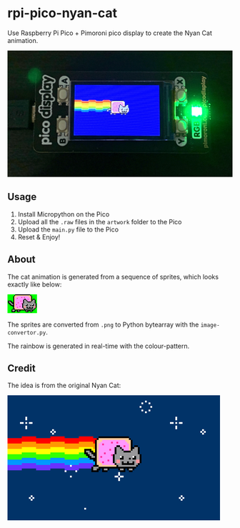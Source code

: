 # rpi-pico-nyan-cat
Use Raspberry Pi Pico + Pimoroni pico display to create the Nyan Cat animation.

![nyan-cat-pico](nyan-cat-pico.jpeg)

## Usage

1. Install Micropython on the Pico
2. Upload all the `.raw` files in the `artwork` folder to the Pico
3. Upload the `main.py` file to the Pico 
4. Reset & Enjoy!

## About

The cat animation is generated from a sequence of sprites, which looks exactly like below:

![sprite-example.png](assets/sprite-example.png)

The sprites are converted from `.png` to Python bytearray with the `image-convertor.py`.

The rainbow is generated in real-time with the colour-pattern.

## Credit

The idea is from the original Nyan Cat:

![nyan-cat](nyan-cat.gif)
